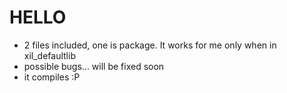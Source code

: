 # HELLO

- 2 files included, one is package. It works for me only when in xil_defaultlib
- possible bugs... will be fixed soon 
- it compiles :P 

